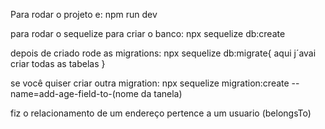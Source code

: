 Para rodar o projeto e: npm run dev

para rodar o sequelize para criar o banco: npx sequelize db:create

depois de criado rode as migrations: npx sequelize db:migrate{
    aqui j´avai criar todas as tabelas
}

se você quiser criar outra migration: npx sequelize migration:create --name=add-age-field-to-(nome da tanela)

fiz o relacionamento de um endereço pertence a um usuario (belongsTo)